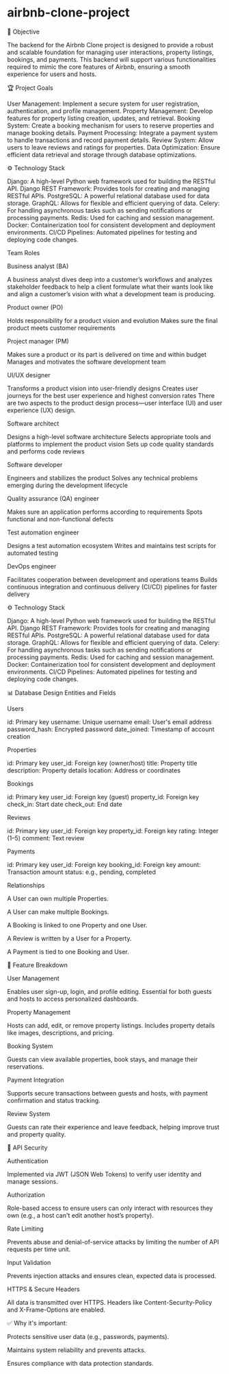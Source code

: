 # airbnb-clone-project
🚀 Objective

The backend for the Airbnb Clone project is designed to provide a robust and scalable foundation for managing user interactions, property listings, bookings, and payments. This backend will support various functionalities required to mimic the core features of Airbnb, ensuring a smooth experience for users and hosts.

🏆 Project Goals

User Management: Implement a secure system for user registration, authentication, and profile management.
Property Management: Develop features for property listing creation, updates, and retrieval.
Booking System: Create a booking mechanism for users to reserve properties and manage booking details.
Payment Processing: Integrate a payment system to handle transactions and record payment details.
Review System: Allow users to leave reviews and ratings for properties.
Data Optimization: Ensure efficient data retrieval and storage through database optimizations.

⚙️ Technology Stack

Django: A high-level Python web framework used for building the RESTful API.
Django REST Framework: Provides tools for creating and managing RESTful APIs.
PostgreSQL: A powerful relational database used for data storage.
GraphQL: Allows for flexible and efficient querying of data.
Celery: For handling asynchronous tasks such as sending notifications or processing payments.
Redis: Used for caching and session management.
Docker: Containerization tool for consistent development and deployment environments.
CI/CD Pipelines: Automated pipelines for testing and deploying code changes.

Team Roles

Business analyst (BA)

A business analyst dives deep into a customer’s workflows and analyzes stakeholder feedback to help a client formulate what their wants look like and align a customer’s vision with what a development team is producing. 

Product owner (PO)

Holds responsibility for a product vision and evolution
Makes sure the final product meets customer requirements

Project manager (PM)

Makes sure a product or its part is delivered on time and within budget
Manages and motivates the software development team

UI/UX designer

Transforms a product vision into user-friendly designs
Creates user journeys for the best user experience and highest conversion rates
There are two aspects to the product design process—user interface (UI) and user experience (UX) design.

Software architect

Designs a high-level software architecture
Selects appropriate tools and platforms to implement the product vision
Sets up code quality standards and performs code reviews

Software developer

Engineers and stabilizes the product
Solves any technical problems emerging during the development lifecycle

Quality assurance (QA) engineer

Makes sure an application performs according to requirements
Spots functional and non-functional defects

Test automation engineer

Designs a test automation ecosystem
Writes and maintains test scripts for automated testing

DevOps engineer

Facilitates cooperation between development and operations teams
Builds continuous integration and continuous delivery (CI/CD) pipelines for faster delivery

⚙️ Technology Stack

Django: A high-level Python web framework used for building the RESTful API.
Django REST Framework: Provides tools for creating and managing RESTful APIs.
PostgreSQL: A powerful relational database used for data storage.
GraphQL: Allows for flexible and efficient querying of data.
Celery: For handling asynchronous tasks such as sending notifications or processing payments.
Redis: Used for caching and session management.
Docker: Containerization tool for consistent development and deployment environments.
CI/CD Pipelines: Automated pipelines for testing and deploying code changes.

📊 Database Design
Entities and Fields

Users

id: Primary key
username: Unique username
email: User's email address
password_hash: Encrypted password
date_joined: Timestamp of account creation

Properties

id: Primary key
user_id: Foreign key (owner/host)
title: Property title
description: Property details
location: Address or coordinates

Bookings

id: Primary key
user_id: Foreign key (guest)
property_id: Foreign key
check_in: Start date
check_out: End date

Reviews

id: Primary key
user_id: Foreign key
property_id: Foreign key
rating: Integer (1–5)
comment: Text review

Payments

id: Primary key
user_id: Foreign key
booking_id: Foreign key
amount: Transaction amount
status: e.g., pending, completed

Relationships

A User can own multiple Properties.

A User can make multiple Bookings.

A Booking is linked to one Property and one User.

A Review is written by a User for a Property.

A Payment is tied to one Booking and User.


🧩 Feature Breakdown

User Management

Enables user sign-up, login, and profile editing. Essential for both guests and hosts to access personalized dashboards.

Property Management

Hosts can add, edit, or remove property listings. Includes property details like images, descriptions, and pricing.

Booking System

Guests can view available properties, book stays, and manage their reservations.

Payment Integration

Supports secure transactions between guests and hosts, with payment confirmation and status tracking.

Review System

Guests can rate their experience and leave feedback, helping improve trust and property quality.


🔐 API Security

Authentication

Implemented via JWT (JSON Web Tokens) to verify user identity and manage sessions.

Authorization

Role-based access to ensure users can only interact with resources they own (e.g., a host can't edit another host’s property).

Rate Limiting

Prevents abuse and denial-of-service attacks by limiting the number of API requests per time unit.

Input Validation

Prevents injection attacks and ensures clean, expected data is processed.

HTTPS & Secure Headers

All data is transmitted over HTTPS. Headers like Content-Security-Policy and X-Frame-Options are enabled.

✅ Why it's important:

Protects sensitive user data (e.g., passwords, payments).

Maintains system reliability and prevents attacks.

Ensures compliance with data protection standards.
